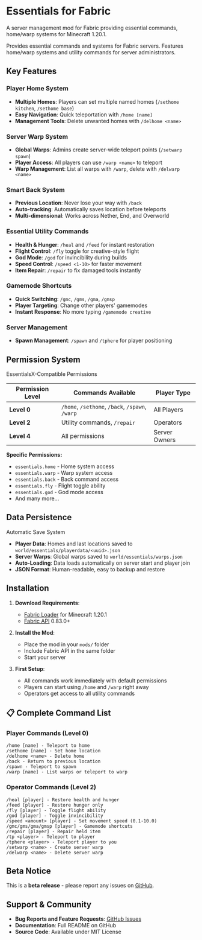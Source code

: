 # Essentials for Fabric

A server management mod for Fabric providing essential commands, home/warp systems for Minecraft 1.20.1.

Provides essential commands and systems for Fabric servers. Features home/warp systems and utility commands for server administrators.

## Key Features

### Player Home System
- **Multiple Homes**: Players can set multiple named homes (`/sethome kitchen`, `/sethome base`)
- **Easy Navigation**: Quick teleportation with `/home [name]`
- **Management Tools**: Delete unwanted homes with `/delhome <name>`

### Server Warp System 
- **Global Warps**: Admins create server-wide teleport points (`/setwarp spawn`)
- **Player Access**: All players can use `/warp <name>` to teleport
- **Warp Management**: List all warps with `/warp`, delete with `/delwarp <name>`

### Smart Back System
- **Previous Location**: Never lose your way with `/back`
- **Auto-tracking**: Automatically saves location before teleports
- **Multi-dimensional**: Works across Nether, End, and Overworld

### Essential Utility Commands
- **Health & Hunger**: `/heal` and `/feed` for instant restoration
- **Flight Control**: `/fly` toggle for creative-style flight
- **God Mode**: `/god` for invincibility during builds
- **Speed Control**: `/speed <1-10>` for faster movement
- **Item Repair**: `/repair` to fix damaged tools instantly

### Gamemode Shortcuts
- **Quick Switching**: `/gmc`, `/gms`, `/gma`, `/gmsp`
- **Player Targeting**: Change other players' gamemodes
- **Instant Response**: No more typing `/gamemode creative`

### Server Management
- **Spawn Management**: `/spawn` and `/tphere` for player positioning


## Permission System

EssentialsX-Compatible Permissions

| Permission Level | Commands Available | Player Type |
|------------------|-------------------|-------------|
| **Level 0** | `/home`, `/sethome`, `/back`, `/spawn`, `/warp` | All Players |
| **Level 2** | Utility commands, `/repair` | Operators |
| **Level 4** | All permissions | Server Owners |

**Specific Permissions:**
- `essentials.home` - Home system access
- `essentials.warp` - Warp system access  
- `essentials.back` - Back command access
- `essentials.fly` - Flight toggle ability
- `essentials.god` - God mode access
- And many more...

## Data Persistence

Automatic Save System
- **Player Data**: Homes and last locations saved to `world/essentials/playerdata/<uuid>.json`
- **Server Warps**: Global warps saved to `world/essentials/warps.json`
- **Auto-Loading**: Data loads automatically on server start and player join
- **JSON Format**: Human-readable, easy to backup and restore

## Installation

1. **Download Requirements**:
   - [Fabric Loader](https://fabricmc.net/use/) for Minecraft 1.20.1
   - [Fabric API](https://modrinth.com/mod/fabric-api) 0.83.0+

2. **Install the Mod**:
   - Place the mod in your `mods/` folder
   - Include Fabric API in the same folder
   - Start your server

3. **First Setup**:
   - All commands work immediately with default permissions
   - Players can start using `/home` and `/warp` right away
   - Operators get access to all utility commands

## 📋 Complete Command List

### **Player Commands (Level 0)**
```
/home [name] - Teleport to home
/sethome [name] - Set home location  
/delhome <name> - Delete home
/back - Return to previous location
/spawn - Teleport to spawn
/warp [name] - List warps or teleport to warp
```

### **Operator Commands (Level 2)**
```
/heal [player] - Restore health and hunger
/feed [player] - Restore hunger only
/fly [player] - Toggle flight ability
/god [player] - Toggle invincibility
/speed <amount> [player] - Set movement speed (0.1-10.0)
/gmc/gms/gma/gmsp [player] - Gamemode shortcuts
/repair [player] - Repair held item
/tp <player> - Teleport to player
/tphere <player> - Teleport player to you
/setwarp <name> - Create server warp
/delwarp <name> - Delete server warp
```

## Beta Notice

This is a **beta release** - please report any issues on [GitHub](https://github.com/essentialsforfabric/essentials-for-fabric/issues). 

## Support & Community

- **Bug Reports and Feature Requests**: [GitHub Issues](https://github.com/essentialsforfabric/essentials-for-fabric/issues)
- **Documentation**: Full README on GitHub
- **Source Code**: Available under MIT License